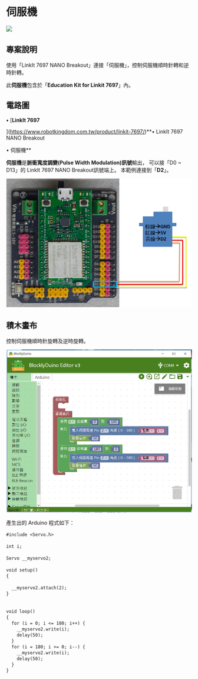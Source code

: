 # 伺服機

![](../.gitbook/assets/linkit7697_servo_00.png)

## 專案說明

使用「LinkIt 7697 NANO Breakout」連接「伺服機」，控制伺服機順時針轉和逆時針轉。
  
此**伺服機**包含於「**Education Kit for Linkit 7697**」內。

## 電路圖

**•**	[**LinkIt 7697**
  
](https://www.robotkingdom.com.tw/product/linkit-7697/)**•	LinkIt 7697 NANO Breakout
  
•	伺服機**

**伺服機**是**脈衝寬度調變\(Pulse Width Modulation\)訊號**輸出， 可以接「D0 ~ D13」的 LinkIt 7697 NANO Breakout訊號端上。 本範例連接到「**D2**」。

![](../.gitbook/assets/linkit7697_servo_01.png)

## 積木畫布

控制伺服機順時針旋轉及逆時旋轉。

![](../.gitbook/assets/linkit7697_servo_02.png)

產生出的 Arduino 程式如下：

```text
#include <Servo.h>

int i;

Servo __myservo2;

void setup()
{

  __myservo2.attach(2);
}


void loop()
{
  for (i = 0; i <= 180; i++) {
    __myservo2.write(i);
    delay(50);
  }
  for (i = 180; i >= 0; i--) {
    __myservo2.write(i);
    delay(50);
  }
}

```



